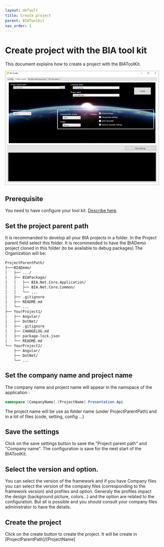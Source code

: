 ```yaml
---
layout: default
title: Create project
parent: BIAToolKit
nav_order: 1
---
```


# Create project with the BIA tool kit
This document explains how to create a project with the BIAToolKit.

![BIAToolKitConfig](../Images/BIAToolKit/Create.PNG)

## Prerequisite
You need to have configure your tool kit. [Describe here](./CONGIGURE.md).


## Set the project parent path
It is recommanded to develop all your BIA projects in a folder. In the Project parent field select this folder. 
It is recommended to have the BIADemo project cloned in this folder (to be available to debug packages)
The Organization will be:
```
ProjectParentPath/  
├───BIADemo/
│   ├── .../  
│   ├── BIAPackage/
│   │   ├── BIA.Net.Core.Application/
│   │   ├── BIA.Net.Core.Common/
│   │   └── ...
│   ├── .gitignore
│   ├── README.md
│   └── ...
├── YourProject1/
│   ├── Angular/   
│   ├── DotNet/ 
│   ├── .gitignore
│   ├── CHANGELOG.md
│   ├── package-lock.json
│   └── README.md
└── YourProject2/
    ├── Angular/
    ├── DotNet/
    └── ...
```

## Set the company name and project name
The company name and project name will appear in the namspace of the application :
``` csharp
namespace [CompanyName].[ProjectName].Presentation.Api
```

The project name will be use as folder name (under ProjectParentPath) and in a lot of files (code, setting, config ...)

## Save the settings
Click on the save settings button to save the "Project parent path" and "Company name". The configuration is save for the next start of the BIAToolKit.

## Select the version and option.
You can select the version of the framework and if you have Company files you can select the version of the company files (corresponding to the framework version) and profiles and option.
Generaly the profiles impact the design (background picture, colors...) and the option are related to the configuration. But all is possible and you should consult your company files administrator to have the details.

## Create the project
Click on the create button to create the project. It will be create in  [ProjectParentPath]/[ProjectName]
